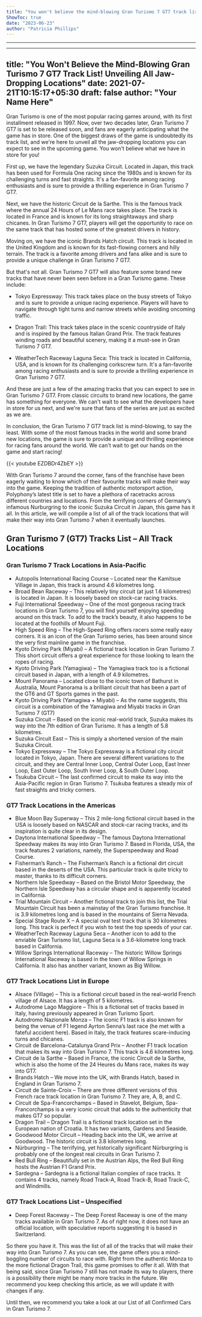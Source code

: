 ```yaml
---
title: "You won't believe the mind-blowing Gran Turismo 7 GT7 track list! Unveiling all jaw-dropping locations."
ShowToc: true 
date: "2023-06-23"
author: "Patricia Phillips"
---
```

*****
---
title: "You Won't Believe the Mind-Blowing Gran Turismo 7 GT7 Track List! Unveiling All Jaw-Dropping Locations"
date: 2021-07-21T10:15:17+05:30
draft: false
author: "Your Name Here"
---

Gran Turismo is one of the most popular racing games around, with its first installment released in 1997. Now, over two decades later, Gran Turismo 7 GT7 is set to be released soon, and fans are eagerly anticipating what the game has in store. One of the biggest draws of the game is undoubtedly its track list, and we're here to unveil all the jaw-dropping locations you can expect to see in the upcoming game. You won't believe what we have in store for you!

First up, we have the legendary Suzuka Circuit. Located in Japan, this track has been used for Formula One racing since the 1980s and is known for its challenging turns and fast straights. It's a fan-favorite among racing enthusiasts and is sure to provide a thrilling experience in Gran Turismo 7 GT7.

Next, we have the historic Circuit de la Sarthe. This is the famous track where the annual 24 Hours of Le Mans race takes place. The track is located in France and is known for its long straightaways and sharp chicanes. In Gran Turismo 7 GT7, players will get the opportunity to race on the same track that has hosted some of the greatest drivers in history.

Moving on, we have the iconic Brands Hatch circuit. This track is located in the United Kingdom and is known for its fast-flowing corners and hilly terrain. The track is a favorite among drivers and fans alike and is sure to provide a unique challenge in Gran Turismo 7 GT7.

But that's not all. Gran Turismo 7 GT7 will also feature some brand new tracks that have never been seen before in a Gran Turismo game. These include:

- Tokyo Expressway: This track takes place on the busy streets of Tokyo and is sure to provide a unique racing experience. Players will have to navigate through tight turns and narrow streets while avoiding oncoming traffic.

- Dragon Trail: This track takes place in the scenic countryside of Italy and is inspired by the famous Italian Grand Prix. The track features winding roads and beautiful scenery, making it a must-see in Gran Turismo 7 GT7.

- WeatherTech Raceway Laguna Seca: This track is located in California, USA, and is known for its challenging corkscrew turn. It's a fan-favorite among racing enthusiasts and is sure to provide a thrilling experience in Gran Turismo 7 GT7.

And these are just a few of the amazing tracks that you can expect to see in Gran Turismo 7 GT7. From classic circuits to brand new locations, the game has something for everyone. We can't wait to see what the developers have in store for us next, and we're sure that fans of the series are just as excited as we are.

In conclusion, the Gran Turismo 7 GT7 track list is mind-blowing, to say the least. With some of the most famous tracks in the world and some brand new locations, the game is sure to provide a unique and thrilling experience for racing fans around the world. We can't wait to get our hands on the game and start racing!

{{< youtube EZDBDr4ZbEY >}} 



With Gran Turismo 7 around the corner, fans of the franchise have been eagerly waiting to know which of their favourite tracks will make their way into the game. Keeping the tradition of authentic motorsport action, Polyphony’s latest title is set to have a plethora of racetracks across different countries and locations. From the terrifying corners of Germany’s infamous Nurburgring to the iconic Suzuka Circuit in Japan, this game has it all. In this article, we will compile a list of all of the track locations that will make their way into Gran Turismo 7 when it eventually launches.
 
## Gran Turismo 7 (GT7) Tracks List – All Track Locations
 

 
### Gran Turismo 7 Track Locations in Asia-Pacific
 
- Autopolis International Racing Course – Located near the Kamitsue Village in Japan, this track is around 4.6 kilometres long.
 - Broad Bean Raceway – This relatively tiny circuit (at just 1.6 kilometres) is located in Japan. It is loosely based on stock-car racing tracks.
 - Fuji International Speedway – One of the most gorgeous racing track locations in Gran Turismo 7, you will find yourself enjoying speeding around on this track. To add to the track’s beauty, it also happens to be located at the foothills of Mount Fuji.
 - High Speed Ring – The High-Speed Ring offers racers some really easy corners. It is an icon of the Gran Turismo series, has been around since the very first mainline game in the franchise.
 - Kyoto Driving Park (Miyabi) – A fictional track location in Gran Turismo 7. This short circuit offers a great experience for those looking to learn the ropes of racing.
 - Kyoto Driving Park (Yamagiwa) – The Yamagiwa track too is a fictional circuit based in Japan, with a length of 4.9 kilometres.
 - Mount Panorama – Located close to the iconic town of Bathurst in Australia, Mount Panorama is a brilliant circuit that has been a part of the GT6 and GT Sports games in the past.
 - Kyoto Driving Park (Yamagiwa + Miyabi) – As the name suggests, this circuit is a combination of the Yamagiwa and Miyabi tracks in Gran Turismo 7 (GT7)
 - Suzuka Circuit – Based on the iconic real-world track, Suzuka makes its way into the 7th edition of Gran Turismo. It has a length of 5.8 kilometres.
 - Suzuka Circuit East – This is simply a shortened version of the main Suzuka Circuit.
 - Tokyo Expressway – The Tokyo Expressway is a fictional city circuit located in Tokyo, Japan. There are several different variations to the circuit, and they are Central Inner Loop, Central Outer Loop, East Inner Loop, East Outer Loop, South Inner Loop, & South Outer Loop.
 - Tsukuba Circuit – The last confirmed circuit to make its way into the Asia-Pacific region in Gran Turismo 7. Tsukuba features a steady mix of fast straights and tricky corners.

 
### GT7 Track Locations in the Americas
 
- Blue Moon Bay Superway – This 2 mile-long fictional circuit based in the USA is loosely based on NASCAR and stock-car racing tracks, and its inspiration is quite clear in its design.
 - Daytona International Speedway – The famous Daytona International Speedway makes its way into Gran Turismo 7. Based in Florida, USA, the track features 2 variations, namely, the Superspeedway and Road Course.
 - Fisherman’s Ranch – The Fisherman’s Ranch is a fictional dirt circuit based in the deserts of the USA. This particular track is quite tricky to master, thanks to its difficult corners.
 - Northern Isle Speedway – Based on the Bristol Motor Speedway, the Northern Isle Speedway has a circular shape and is apparently located in California.
 - Trial Mountain Circuit – Another fictional track to join this list, the Trial Mountain Circuit has been a mainstay of the Gran Turismo franchise. It is 3.9 kilometres long and is based in the mountains of Sierra Nevada.
 - Special Stage Route X – A special oval test track that is 30 kilometres long. This track is perfect if you wish to test the top speeds of your car.
 - WeatherTech Raceway Laguna Seca – Another icon to add to the enviable Gran Turismo list, Laguna Seca is a 3.6-kilometre long track based in California.
 - Willow Springs International Raceway – The historic Willow Springs International Raceway is based in the town of Willow Springs in California. It also has another variant, known as Big Willow.

 
### GT7 Track Locations List in Europe
 
- Alsace (Village) – This is a fictional circuit based in the real-world French village of Alsace. It has a length of 5 kilometres.
 - Autodrome Lago Maggiore – This is a fictional set of tracks based in Italy, having previously appeared in Gran Turismo Sport.
 - Autodromo Nazionale Monza – The iconic F1 track is also known for being the venue of F1 legend Ayrton Senna’s last race (he met with a fateful accident here). Based in Italy, the track features scare-inducing turns and chicanes.
 - Circuit de Barcelona-Catalunya Grand Prix – Another F1 track location that makes its way into Gran Turismo 7. This track is 4.6 kilometres long.
 - Circuit de la Sarthe – Based in France, the iconic Circuit de la Sarthe, which is also the home of the 24 Heures du Mans race, makes its way into GT7.
 - Brands Hatch – We move into the UK, with Brands Hatch, based in England in Gran Turismo 7.
 - Circuit de Sainte-Croix – There are three different versions of this French race track location in Gran Turismo 7. They are, A, B, and C.
 - Circuit de Spa-Francorchamps – Based in Stavelot, Belgium, Spa-Francorchamps is a very iconic circuit that adds to the authenticity that makes GT7 so popular.
 - Dragon Trail – Dragon Trail is a fictional track location set in the European nation of Croatia. It has two variants, Gardens and Seaside.
 - Goodwood Motor Circuit – Heading back into the UK, we arrive at Goodwood. The historic circuit is 3.8 kilometres long.
 - Nürburgring – The terrifying, yet historically significant Nürburgring is probably one of the longest real circuits in Gran Turismo 7.
 - Red Bull Ring – Beautifully set in the Austrian Alps, the Red Bull Ring hosts the Austrian F1 Grand Prix.
 - Sardegna – Sardegna is a fictional Italian complex of race tracks. It contains 4 tracks, namely Road Track-A, Road Track-B, Road Track-C, and Windmills.

 
### GT7 Track Locations List – Unspecified
 
- Deep Forest Raceway – The Deep Forest Raceway is one of the many tracks available in Gran Turismo 7. As of right now, it does not have an official location, with speculative reports suggesting it is based in Switzerland.

 
So there you have it. This was the list of all of the tracks that will make their way into Gran Turismo 7. As you can see, the game offers you a mind-boggling number of circuits to race with. Right from the authentic Monza to the more fictional Dragon Trail, this game promises to offer it all. With that being said, since Gran Turismo 7 still has not made its way to players, there is a possibility there might be many more tracks in the future. We recommend you keep checking this article, as we will update it with changes if any.
 
Until then, we recommend you take a look at our List of all Confirmed Cars in Gran Turismo 7.




